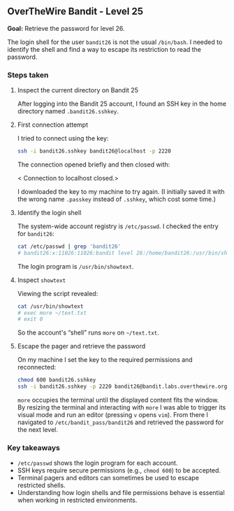 ## OverTheWire Bandit - Level 25

**Goal:** Retrieve the password for level 26.

The login shell for the user `bandit26` is not the usual `/bin/bash`. I needed to identify the shell and find a way to escape its restriction to read the password.

### Steps taken

1. Inspect the current directory on Bandit 25

	After logging into the Bandit 25 account, I found an SSH key in the home directory named `.bandit26.sshkey`.

2. First connection attempt

	I tried to connect using the key:

	```bash
	ssh -i bandit26.sshkey bandit26@localhost -p 2220
	```

	The connection opened briefly and then closed with:

	< Connection to localhost closed.>

	I downloaded the key to my machine to try again. (I initially saved it with the wrong name `.passkey` instead of `.sshkey`, which cost some time.)

3. Identify the login shell

	The system-wide account registry is `/etc/passwd`. I checked the entry for `bandit26`:

	```bash
	cat /etc/passwd | grep 'bandit26'
	# bandit26:x:11026:11026:bandit level 26:/home/bandit26:/usr/bin/showtext
	```

	The login program is `/usr/bin/showtext`.

4. Inspect `showtext`

	Viewing the script revealed:

	```bash
	cat /usr/bin/showtext
	# exec more ~/text.txt
	# exit 0
	```

	So the account's “shell” runs `more` on `~/text.txt`.

5. Escape the pager and retrieve the password

	On my machine I set the key to the required permissions and reconnected:

	```bash
	chmod 600 bandit26.sshkey
	ssh -i bandit26.sshkey -p 2220 bandit26@bandit.labs.overthewire.org
	```

	`more` occupies the terminal until the displayed content fits the window. By resizing the terminal and interacting with `more` I was able to trigger its visual mode and run an editor (pressing `v` opens `vim`). From there I navigated to `/etc/bandit_pass/bandit26` and retrieved the password for the next level.

### Key takeaways

- `/etc/passwd` shows the login program for each account.
- SSH keys require secure permissions (e.g., `chmod 600`) to be accepted.
- Terminal pagers and editors can sometimes be used to escape restricted shells.
- Understanding how login shells and file permissions behave is essential when working in restricted environments.



